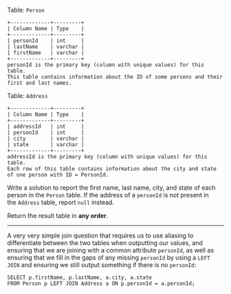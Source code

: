 Table: `Person`
```
+-------------+---------+
| Column Name | Type    |
+-------------+---------+
| personId    | int     |
| lastName    | varchar |
| firstName   | varchar |
+-------------+---------+
personId is the primary key (column with unique values) for this table.
This table contains information about the ID of some persons and their first and last names.
```
Table: `Address`
```
+-------------+---------+
| Column Name | Type    |
+-------------+---------+
| addressId   | int     |
| personId    | int     |
| city        | varchar |
| state       | varchar |
+-------------+---------+
addressId is the primary key (column with unique values) for this table.
Each row of this table contains information about the city and state of one person with ID = PersonId.
```
Write a solution to report the first name, last name, city, and state of each person in the `Person` table. If the address of a `personId` is not present in the `Address` table, report `null` instead.

Return the result table in **any order**.
***
A very very simple join question that requires us to use aliasing to differentiate between the two tables when outputting our values, and ensuring that we are joining with a common attribute `personId`, as well as ensuring that we fill in the gaps of any missing `personId` by using a `LEFT JOIN` and ensuring we still output something if there is no `personId`:
```mysql
SELECT p.firstName, p.lastName, a.city, a.state
FROM Person p LEFT JOIN Address a ON p.personId = a.personId;
```
